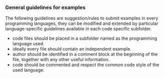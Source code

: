 ### General guidelines for examples 


The following guidelines are suggestion/rules to submit examples 
in every programming languages, they can be modified and extended by
particular language-specific guidelines available in each 
code specific subfolder.  

- code files should be placed in a subfolder named as the 
  programming language used. 
- ideally every file should contain an independent example.  
- author should be identified in a comment block at the beginning 
  of the file, together with any other useful information. 
- code should be commented and respect the common code style of the 
  used language. 


